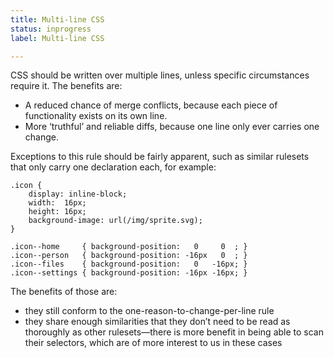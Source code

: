```yaml
---
title: Multi-line CSS
status: inprogress
label: Multi-line CSS

---
```


CSS should be written over multiple lines, unless specific circumstances require it. The benefits are:

* A reduced chance of merge conflicts, because each piece of functionality exists on its own line.
* More ‘truthful’ and reliable diffs, because one line only ever carries one change.

Exceptions to this rule should be fairly apparent, such as similar rulesets that only carry one declaration each, for example:

```
.icon {
    display: inline-block;
    width:  16px;
    height: 16px;
    background-image: url(/img/sprite.svg);
}

.icon--home     { background-position:   0     0  ; }
.icon--person   { background-position: -16px   0  ; }
.icon--files    { background-position:   0   -16px; }
.icon--settings { background-position: -16px -16px; }
```

The benefits of those are:

* they still conform to the one-reason-to-change-per-line rule
* they share enough similarities that they don’t need to be read as thoroughly as other rulesets—there is more benefit in being able to scan their selectors, which are of more interest to us in these cases
